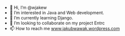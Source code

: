 - 👋 Hi, I’m @wjakew
- 👀 I’m interested in Java and Web development.
- 🌱 I’m currently learning Django.
- 💞️ I’m looking to collaborate on my project Entrc
- 📫 How to reach me www.jakubwawak.wordpress.com

<!---
wjakew/wjakew is a ✨ special ✨ repository because its `README.md` (this file) appears on your GitHub profile.
You can click the Preview link to take a look at your changes.
--->
